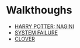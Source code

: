 # Walkthoughs

- [HARRY POTTER: NAGINI](./nagini.md)
- [SYSTEM FAILURE](./system_failure.md)
- [CLOVER](./clover.md)

